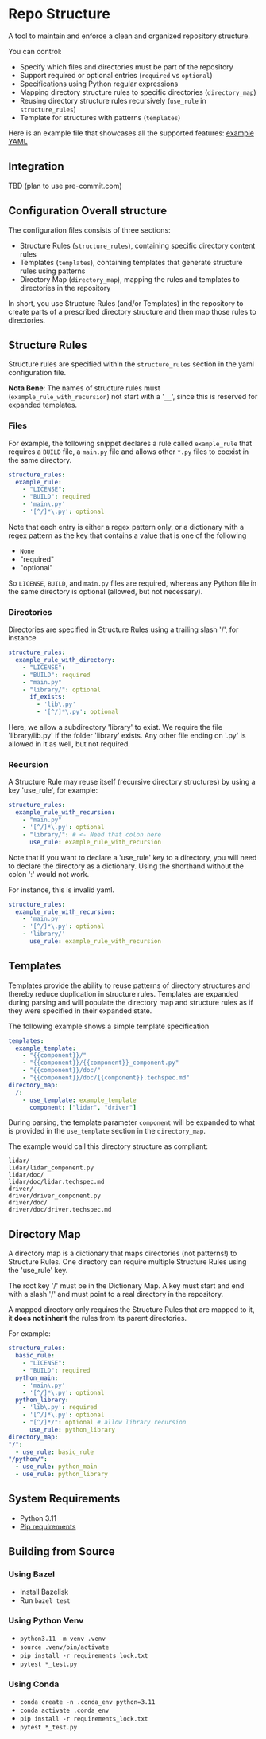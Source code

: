 # Repo Structure

A tool to maintain and enforce a clean and organized repository structure.

You can control:

- Specify which files and directories must be part of the repository
- Support required or optional entries (`required` vs `optional`)
- Specifications using Python regular expressions
- Mapping directory structure rules to specific directories (`directory_map`)
- Reusing directory structure rules recursively (`use_rule` in `structure_rules`)
- Template for structures with patterns (`templates`)

Here is an example file that showcases all the supported features:
[example YAML](repo_structure_config.yaml)

## Integration

TBD (plan to use pre-commit.com)

## Configuration Overall structure

The configuration files consists of three sections:

- Structure Rules (`structure_rules`), containing specific directory content
  rules
- Templates (`templates`), containing templates that generate structure rules
  using patterns
- Directory Map (`directory_map`), mapping the rules and templates to
  directories in the repository

In short, you use Structure Rules (and/or Templates) in the repository to
create parts of a prescribed directory structure and then map those rules to
directories.

## Structure Rules

Structure rules are specified within the `structure_rules` section in the yaml
configuration file.

**Nota Bene**: The names of structure rules must
(`example_rule_with_recursion`) not start with a '`__`', since this is reserved
for expanded templates.

### Files

For example, the following snippet declares a rule called `example_rule` that
requires a `BUILD` file, a `main.py` file and allows other `*.py` files to
coexist in the same directory.

```yaml
structure_rules:
  example_rule:
    - "LICENSE":
    - "BUILD": required
    - 'main\.py'
    - '[^/]*\.py': optional
```

Note that each entry is either a regex pattern only, or a dictionary with a
regex pattern as the key that contains a value that is one of the following

- `None`
- "required"
- "optional"

So `LICENSE`, `BUILD`, and `main.py` files are required, whereas any Python
file in the same directory is optional (allowed, but not necessary).

### Directories

Directories are specified in Structure Rules using a trailing slash '/', for
instance

```yaml
structure_rules:
  example_rule_with_directory:
    - "LICENSE":
    - "BUILD": required
    - "main.py"
    - "library/": optional
      if_exists:
        - 'lib\.py'
        - '[^/]*\.py': optional
```

Here, we allow a subdirectory 'library' to exist. We require the file
'library/lib.py' if the folder 'library' exists. Any other file ending on '.py'
is allowed in it as well, but not required.

### Recursion

A Structure Rule may reuse itself (recursive directory structures) by using a
key 'use_rule', for example:

```yaml
structure_rules:
  example_rule_with_recursion:
    - "main.py"
    - '[^/]*\.py': optional
    - "library/": # <- Need that colon here
      use_rule: example_rule_with_recursion
```

Note that if you want to declare a 'use_rule' key to a directory, you will need
to declare the directory as a dictionary. Using the shorthand without the colon
':' would not work.

For instance, this is invalid yaml.

```yaml
structure_rules:
  example_rule_with_recursion:
    - 'main.py'
    - '[^/]*\.py': optional
    - 'library/'
      use_rule: example_rule_with_recursion
```

## Templates

Templates provide the ability to reuse patterns of directory structures and
thereby reduce duplication in structure rules. Templates are expanded during
parsing and will populate the directory map and structure rules as if they
were specified in their expanded state.

The following example shows a simple template specification

```yaml
templates:
  example_template:
    - "{{component}}/"
    - "{{component}}/{{component}}_component.py"
    - "{{component}}/doc/"
    - "{{component}}/doc/{{component}}.techspec.md"
directory_map:
  /:
    - use_template: example_template
      component: ["lidar", "driver"]
```

During parsing, the template parameter `component` will be expanded to what
is provided in the `use_template` section in the `directory_map`.

The example would call this directory structure as compliant:

```console
lidar/
lidar/lidar_component.py
lidar/doc/
lidar/doc/lidar.techspec.md
driver/
driver/driver_component.py
driver/doc/
driver/doc/driver.techspec.md
```

## Directory Map

A directory map is a dictionary that maps directories (not patterns!) to
Structure Rules. One directory can require multiple Structure Rules using the
'use_rule' key.

The root key '/' must be in the Dictionary Map. A key must start and end with a
slash '/' and must point to a real directory in the repository.

A mapped directory only requires the Structure Rules that are mapped to it, it
**does not inherit** the rules from its parent directories.

For example:

```yaml
structure_rules:
  basic_rule:
    - "LICENSE":
    - "BUILD": required
  python_main:
    - 'main\.py'
    - '[^/]*\.py': optional
  python_library:
    - 'lib\.py': required
    - '[^/]*\.py': optional
    - "[^/]*/": optional # allow library recursion
      use_rule: python_library
directory_map:
"/":
  - use_rule: basic_rule
"/python/":
  - use_rule: python_main
  - use_rule: python_library
```

## System Requirements

- Python 3.11
- [Pip requirements](requirements.txt)

## Building from Source

### Using Bazel

- Install Bazelisk
- Run `bazel test`

### Using Python Venv

- `python3.11 -m venv .venv`
- `source .venv/bin/activate`
- `pip install -r requirements_lock.txt`
- `pytest *_test.py`

### Using Conda

- `conda create -n .conda_env python=3.11`
- `conda activate .conda_env`
- `pip install -r requirements_lock.txt`
- `pytest *_test.py`

